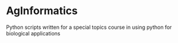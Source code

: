 # AgInformatics
Python scripts written for a special topics course in using python for biological applications
